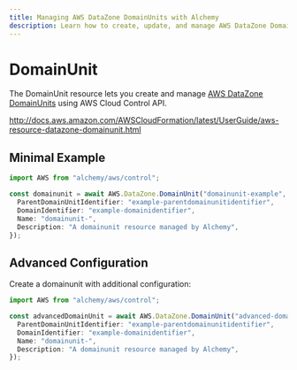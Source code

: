 ```yaml
---
title: Managing AWS DataZone DomainUnits with Alchemy
description: Learn how to create, update, and manage AWS DataZone DomainUnits using Alchemy Cloud Control.
---
```


# DomainUnit

The DomainUnit resource lets you create and manage [AWS DataZone DomainUnits](https://docs.aws.amazon.com/datazone/latest/userguide/) using AWS Cloud Control API.

http://docs.aws.amazon.com/AWSCloudFormation/latest/UserGuide/aws-resource-datazone-domainunit.html

## Minimal Example

```ts
import AWS from "alchemy/aws/control";

const domainunit = await AWS.DataZone.DomainUnit("domainunit-example", {
  ParentDomainUnitIdentifier: "example-parentdomainunitidentifier",
  DomainIdentifier: "example-domainidentifier",
  Name: "domainunit-",
  Description: "A domainunit resource managed by Alchemy",
});
```

## Advanced Configuration

Create a domainunit with additional configuration:

```ts
import AWS from "alchemy/aws/control";

const advancedDomainUnit = await AWS.DataZone.DomainUnit("advanced-domainunit", {
  ParentDomainUnitIdentifier: "example-parentdomainunitidentifier",
  DomainIdentifier: "example-domainidentifier",
  Name: "domainunit-",
  Description: "A domainunit resource managed by Alchemy",
});
```

